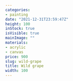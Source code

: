 ```yaml
---
categories:
- painting
date: "2021-12-31T23:59:47Z"
height: 100
inStock: true
isVisible: true
mainImage: ""
materials:
- acrylic
- canvas
price: 900
slug: wild-grape
title: Wild grape
width: 100
---
```


